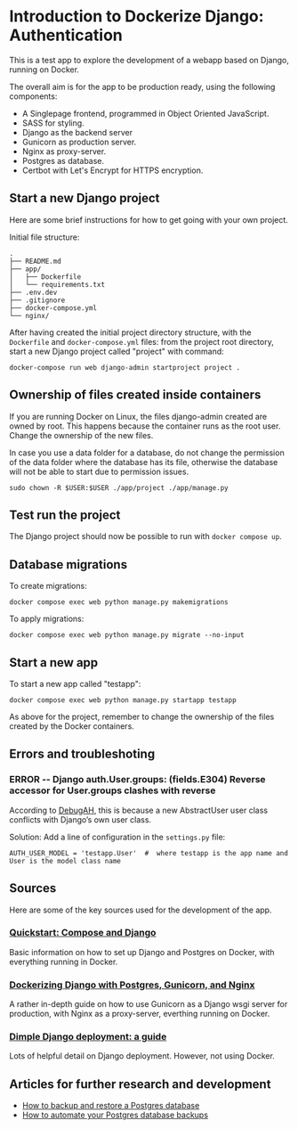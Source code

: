 # Introduction to Dockerize Django: Authentication

This is a test app to explore the development of a webapp based on Django, running on Docker.

The overall aim is for the app to be production ready, using the following components:

- A Singlepage frontend, programmed in Object Oriented JavaScript.
- SASS for styling.
- Django as the backend server
- Gunicorn as production server.
- Nginx as proxy-server.
- Postgres as database.
- Certbot with Let's Encrypt for HTTPS encryption.

## Start a new Django project

Here are some brief instructions for how to get going with your own project.

Initial file structure:

```
.
├── README.md
├── app/
│   ├── Dockerfile
│   └── requirements.txt
├── .env.dev
├── .gitignore
├── docker-compose.yml
└── nginx/
```

After having created the initial project directory structure, with the `Dockerfile` and `docker-compose.yml` files: from the project root directory, start a new Django project called "project" with command:

```
docker-compose run web django-admin startproject project .
```

## Ownership of files created inside containers

If you are running Docker on Linux, the files django-admin created are owned by root. This happens because the container runs as the root user. Change the ownership of the new files.

In case you use a data folder for a database, do not change the permission of the data folder where the database has its file, otherwise the database will not be able to start due to permission issues.

```
sudo chown -R $USER:$USER ./app/project ./app/manage.py
```

## Test run the project

The Django project should now be possible to run with `docker compose up`.

## Database migrations

To create migrations:

```
docker compose exec web python manage.py makemigrations
```

To apply migrations:

```
docker compose exec web python manage.py migrate --no-input

```

## Start a new app

To start a new app called "testapp":

```
docker compose exec web python manage.py startapp testapp
```

As above for the project, remember to change the ownership of the files created by the Docker containers.

## Errors and troubleshoting

### ERROR -- Django auth.User.groups: (fields.E304) Reverse accessor for User.groups clashes with reverse

According to [DebugAH](https://debugah.com/django-auth-user-groups-fields-e304-reverse-accessor-for-user-groups-clashes-with-reverse-5735/), this is because a new AbstractUser user class conflicts with Django’s own user class.

Solution: Add a line of configuration in the `settings.py` file:

```
AUTH_USER_MODEL = 'testapp.User'  #  where testapp is the app name and User is the model class name
```

## Sources

Here are some of the key sources used for the development of the app.

### [Quickstart: Compose and Django](https://docs.docker.com/samples/django/)

Basic information on how to set up Django and Postgres on Docker, with everything running in Docker.

### [Dockerizing Django with Postgres, Gunicorn, and Nginx](https://testdriven.io/blog/dockerizing-django-with-postgres-gunicorn-and-nginx/)

A rather in-depth guide on how to use Gunicorn as a Django wsgi server for production, with Nginx as a proxy-server, everthing running on Docker.

### [Dimple Django deployment: a guide](https://mattsegal.dev/simple-django-deployment.html)

Lots of helpful detail on Django deployment. However, not using Docker.

## Articles for further research and development

- [How to backup and restore a Postgres database](https://mattsegal.dev/postgres-backup-and-restore.html)
- [How to automate your Postgres database backups](https://mattsegal.dev/postgres-backup-automate.html)
